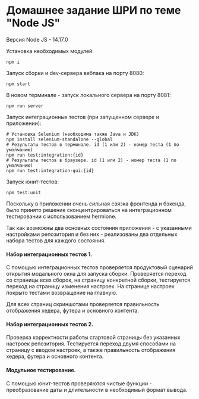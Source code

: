 # Домашнее задание ШРИ по теме "Node JS"

Версия Node JS - 14.17.0

Установка необходимых модулей:
```shell script
npm i
```

Запуск сборки и dev-сервера вебпака на порту 8080:
```shell script
npm start
```

В новом терминале - запуск локального сервера на порту 8081:
```shell script
npm run server
```

Запуск интеграционных тестов (при запущенном сервере и приложении):
```shell script
# Установка Selenium (необходима также Java и JDK)
npm install selenium-standalone --global
# Результаты тестов в терминале. id (1 или 2) - номер теста (1 по умолчанию)
npm run test:integration:{id}
# Результаты тестов в браузере. id (1 или 2) - номер теста (1 по умолчанию)
npm run test:integration-gui:{id}
```

Запуск юнит-тестов:
```shell script
npm test:unit
```

Поскольку в приложении очень сильная связка фронтенда и бэкенда, было принято решение сконцентрироваться на интеграционном тестировании с использованием hermione.

Так как возможны два основных состояния приложения - с указанными настройками репозитория и без них - реализованы два отдельных набора тестов для каждого состояния.

#### Набор интеграционных тестов 1.

С помощью интеграционных тестов проверяется продуктовый сценарий открытия модального окна для запуска сборки. Проверяется переход со страницы всех сборок, на страницу конкретной сборки, тестируется переход на страницу изменения настроек. На странице настроек покрыто тестами возвращение на главную.

Для всех страниц скриншотами проверяется правильность отображения хедера, футера и основного контента.

#### Набор интеграционных тестов 2.

Проверка корректности работы стартовой страницы без указанных настроек репозитория. Тестируется переход двумя способами на страницу с вводом настроек, а также правильность отображения хедера, футера и основного контента.

#### Модульное тестирование.

С помощью юнит-тестов проверяются чистые функции - преобразование даты и длительности в необходимый формат вывода.
